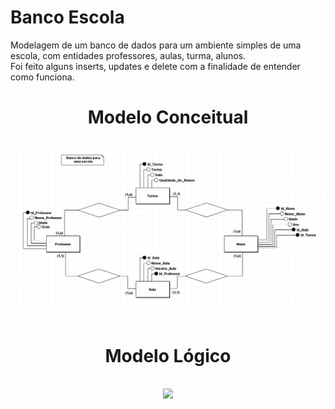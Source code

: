 # Banco Escola
Modelagem de um banco de dados para um ambiente simples de uma escola, com entidades professores, aulas, turma, alunos.  
Foi feito alguns inserts, updates e delete com a finalidade de entender como funciona.  
<h1 align="center">
  Modelo Conceitual
</h1>
<br>
<div align="center">
  <img src="https://github.com/RafaelGasparoto/Banco_Escola/blob/main/Banco_Conceitual.png" width=700px>
</div>
<br>
<h1 align="center">
  Modelo Lógico
</h1>
<br>
<div align="center">
  <img src="https://github.com/RafaelGasparoto/Banco_Escola/blob/main/Banco_Lógico.png" width=700px>
</div>
